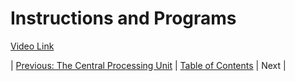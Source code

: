 # Instructions and Programs
[Video Link](https://youtu.be/zltgXvg6r3k)

| [Previous: The Central Processing Unit](../07/README.md) | [Table of Contents](../README.md#table-of-contents) | Next |

